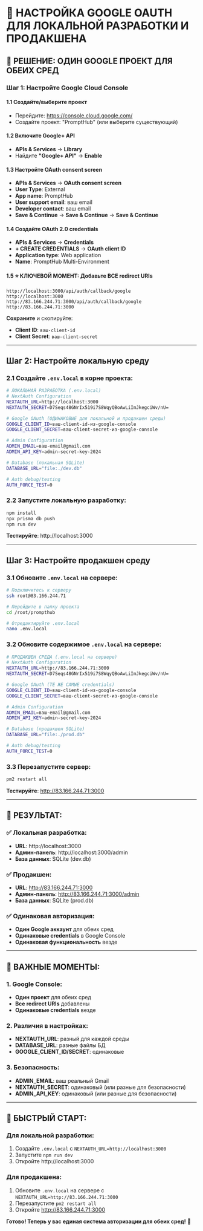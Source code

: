 # 🔄 НАСТРОЙКА GOOGLE OAUTH ДЛЯ ЛОКАЛЬНОЙ РАЗРАБОТКИ И ПРОДАКШЕНА

## 🎯 **РЕШЕНИЕ: ОДИН GOOGLE ПРОЕКТ ДЛЯ ОБЕИХ СРЕД**

### **Шаг 1: Настройте Google Cloud Console**

#### 1.1 Создайте/выберите проект
- Перейдите: https://console.cloud.google.com/
- Создайте проект: "PromptHub" (или выберите существующий)

#### 1.2 Включите Google+ API
- **APIs & Services** → **Library**
- Найдите **"Google+ API"** → **Enable**

#### 1.3 Настройте OAuth consent screen
- **APIs & Services** → **OAuth consent screen**
- **User Type**: External
- **App name**: PromptHub
- **User support email**: ваш email
- **Developer contact**: ваш email
- **Save & Continue** → **Save & Continue** → **Save & Continue**

#### 1.4 Создайте OAuth 2.0 credentials
- **APIs & Services** → **Credentials**
- **+ CREATE CREDENTIALS** → **OAuth client ID**
- **Application type**: Web application
- **Name**: PromptHub Multi-Environment

#### 1.5 ⭐ КЛЮЧЕВОЙ МОМЕНТ: Добавьте ВСЕ redirect URIs
```
http://localhost:3000/api/auth/callback/google
http://localhost:3000
http://83.166.244.71:3000/api/auth/callback/google
http://83.166.244.71:3000
```

**Сохраните** и скопируйте:
- **Client ID**: `ваш-client-id`
- **Client Secret**: `ваш-client-secret`

---

## **Шаг 2: Настройте локальную среду**

### 2.1 Создайте `.env.local` в корне проекта:

```bash
# ЛОКАЛЬНАЯ РАЗРАБОТКА (.env.local)
# NextAuth Configuration
NEXTAUTH_URL=http://localhost:3000
NEXTAUTH_SECRET=D7Seqs48GNrIx519i7S8WqyQBoAwLiImJkegciWv/nU=

# Google OAuth (ОДИНАКОВЫЕ для локальной и продакшен среды)
GOOGLE_CLIENT_ID=ваш-client-id-из-google-console
GOOGLE_CLIENT_SECRET=ваш-client-secret-из-google-console

# Admin Configuration
ADMIN_EMAIL=ваш-email@gmail.com
ADMIN_API_KEY=admin-secret-key-2024

# Database (локальная SQLite)
DATABASE_URL="file:./dev.db"

# Auth debug/testing
AUTH_FORCE_TEST=0
```

### 2.2 Запустите локальную разработку:
```bash
npm install
npx prisma db push
npm run dev
```

**Тестируйте**: http://localhost:3000

---

## **Шаг 3: Настройте продакшен среду**

### 3.1 Обновите `.env.local` на сервере:

```bash
# Подключитесь к серверу
ssh root@83.166.244.71

# Перейдите в папку проекта
cd /root/prompthub

# Отредактируйте .env.local
nano .env.local
```

### 3.2 Обновите содержимое `.env.local` на сервере:

```bash
# ПРОДАКШЕН СРЕДА (.env.local на сервере)
# NextAuth Configuration
NEXTAUTH_URL=http://83.166.244.71:3000
NEXTAUTH_SECRET=D7Seqs48GNrIx519i7S8WqyQBoAwLiImJkegciWv/nU=

# Google OAuth (ТЕ ЖЕ САМЫЕ credentials)
GOOGLE_CLIENT_ID=ваш-client-id-из-google-console
GOOGLE_CLIENT_SECRET=ваш-client-secret-из-google-console

# Admin Configuration
ADMIN_EMAIL=ваш-email@gmail.com
ADMIN_API_KEY=admin-secret-key-2024

# Database (продакшен SQLite)
DATABASE_URL="file:./prod.db"

# Auth debug/testing
AUTH_FORCE_TEST=0
```

### 3.3 Перезапустите сервер:
```bash
pm2 restart all
```

**Тестируйте**: http://83.166.244.71:3000

---

## **🎯 РЕЗУЛЬТАТ:**

### ✅ **Локальная разработка:**
- **URL**: http://localhost:3000
- **Админ-панель**: http://localhost:3000/admin
- **База данных**: SQLite (dev.db)

### ✅ **Продакшен:**
- **URL**: http://83.166.244.71:3000
- **Админ-панель**: http://83.166.244.71:3000/admin
- **База данных**: SQLite (prod.db)

### ✅ **Одинаковая авторизация:**
- **Один Google аккаунт** для обеих сред
- **Одинаковые credentials** в Google Console
- **Одинаковая функциональность** везде

---

## **🔧 ВАЖНЫЕ МОМЕНТЫ:**

### **1. Google Console:**
- **Один проект** для обеих сред
- **Все redirect URIs** добавлены
- **Одинаковые credentials** везде

### **2. Различия в настройках:**
- **NEXTAUTH_URL**: разный для каждой среды
- **DATABASE_URL**: разные файлы БД
- **GOOGLE_CLIENT_ID/SECRET**: одинаковые

### **3. Безопасность:**
- **ADMIN_EMAIL**: ваш реальный Gmail
- **NEXTAUTH_SECRET**: одинаковый (или разные для безопасности)
- **ADMIN_API_KEY**: одинаковый (или разные для безопасности)

---

## **🚀 БЫСТРЫЙ СТАРТ:**

### **Для локальной разработки:**
1. Создайте `.env.local` с `NEXTAUTH_URL=http://localhost:3000`
2. Запустите `npm run dev`
3. Откройте http://localhost:3000

### **Для продакшена:**
1. Обновите `.env.local` на сервере с `NEXTAUTH_URL=http://83.166.244.71:3000`
2. Перезапустите `pm2 restart all`
3. Откройте http://83.166.244.71:3000

**Готово! Теперь у вас единая система авторизации для обеих сред!** 🎉
